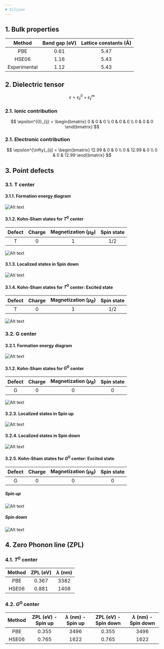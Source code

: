 ```yaml
---
# Silicon
---
```


## 1. Bulk properties
| Method        | Band gap (eV) | Lattice constants (Å) |
| :-----------: |:-------------:|:---------------------:|
| PBE           | 0.61          |     5.47              |
| HSE06         | 1.16          |     5.43              | 
| Experimental  | 1.12          |     5.43              |

## 2. Dielectric tensor
$$
\epsilon = \epsilon^{0}_{ij} + \epsilon^{\infty}_{ij}
$$

### 2.1. Ionic contribution
$$
\epsilon^{0}_{ij} =
\begin{bmatrix}
0 & 0 & 0 \\
0 & 0 & 0 \\
0 & 0 & 0
\end{bmatrix}
$$

### 2.1. Electronic contribution
$$
\epsilon^{\infty}_{ij} =
\begin{bmatrix}
12.99 & 0 & 0 \\
0 & 12.99 & 0 \\
0 & 0 & 12.99
\end{bmatrix}
$$

## 3. Point defects
### 3.1. T center 
#### 3.1.1. Formation energy diagram
![Alt text](https://github.com/JosephPVera/Silicon/blob/main/Point_defects/T-center/HSE06/formation-energy/energy_A-1.png)

#### 3.1.2. Kohn-Sham states for $T^0$ center
| Defect     | Charge | Magnetization ($\mu_{B}$) | Spin state |
| :--------: |:------:|:-------------------------:| :---------:|
| T          | 0      |        1                  |     1/2    |

![Alt text](https://github.com/JosephPVera/Silicon/blob/main/Point_defects/T-center/HSE06/T_0/kohn-sham-states-2.png)

#### 3.1.3. Localized states in Spin down 
![Alt text](https://github.com/JosephPVera/Silicon/blob/main/Point_defects/T-center/HSE06/T_0/Spin_down-kpoint_1.png)

#### 3.1.4. Kohn-Sham states for $T^0$ center: Excited state
| Defect     | Charge | Magnetization ($\mu_{B}$) | Spin state |
| :--------: |:------:|:-------------------------:| :---------:|
| T          | 0      |        1                  |     1/2    |

![Alt text](https://github.com/JosephPVera/Silicon/blob/main/ZPL/T_0/HSE06/Excited_state/kohn-sham-states.png)

### 3.2. G center 
#### 3.2.1. Formation energy diagram
![Alt text](https://github.com/JosephPVera/Silicon/blob/main/Point_defects/G_center/HSE06/formation-energy/energy_A-1.png)

#### 3.1.2. Kohn-Sham states for $G^0$ center
| Defect     | Charge | Magnetization ($\mu_{B}$) | Spin state |
| :--------: |:------:|:-------------------------:| :---------:|
| G          | 0      |        0                  |     0      |

![Alt text](https://github.com/JosephPVera/Silicon/blob/main/Point_defects/G_center/HSE06/G_0/kohn-sham-states-2.png)

#### 3.2.3. Localized states in Spin up 
![Alt text](https://github.com/JosephPVera/Silicon/blob/main/Point_defects/G_center/HSE06/G_0/Spin_up-kpoint_1-no.png)

#### 3.2.4. Localized states in Spin down 
![Alt text](https://github.com/JosephPVera/Silicon/blob/main/Point_defects/G_center/HSE06/G_0/Spin_down-kpoint_1-no.png)

#### 3.2.5. Kohn-Sham states for $G^0$ center: Excited state
| Defect     | Charge | Magnetization ($\mu_{B}$) | Spin state |
| :--------: |:------:|:-------------------------:| :---------:|
| G          | 0      |        0                  |     0      |
##### Spin up
![Alt text](https://github.com/JosephPVera/Silicon/blob/main/ZPL/G_0/HSE06/Excited_state_up/kohn-sham-states-2.png)
##### Spin down
![Alt text](https://github.com/JosephPVera/Silicon/blob/main/ZPL/G_0/HSE06/Excited_state_down/kohn-sham-states-2.png)

## 4. Zero Phonon line (ZPL) 

### 4.1. $T^0$ center
| Method        | ZPL (eV)      | $\lambda$ (nm)        |
| :-----------: |:-------------:|:---------------------:|
| PBE           | 0.367         |  3382                 |
| HSE06         | 0.881         |  1408                 | 

### 4.2. $G^0$ center
| Method        | ZPL (eV) - Spin up | $\lambda$ (nm) - Spin up | ZPL (eV) - Spin down | $\lambda$ (nm) - Spin down | 
| :-----------: |:------------------:|:------------------------:|:--------------------:|:--------------------------:|
| PBE           | 0.355              |  3496                    | 0.355                |       3496                 |
| HSE06         | 0.765              |  1622                    | 0.765                |       1622                 | 
